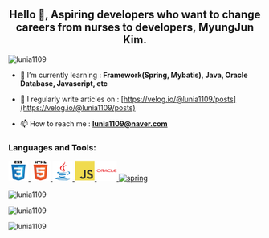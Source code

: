 <h2 align="center">Hello 👋, Aspiring developers who want to change careers from nurses to developers, MyungJun Kim.</h2>

<p align="left"> <img src="https://komarev.com/ghpvc/?username=lunia1109&label=Profile%20views&color=0e75b6&style=flat" alt="lunia1109" /> </p>

- 🌱 I’m currently learning : **Framework(Spring, Mybatis), Java, Oracle Database, Javascript, etc**

- 📝 I regularly write articles on : [https://velog.io/@lunia1109/posts](https://velog.io/@lunia1109/posts)

- 📫 How to reach me : **lunia1109@naver.com**

<h3 align="left">Languages and Tools:</h3>
<p align="left"> <a href="https://www.w3schools.com/css/" target="_blank" rel="noreferrer"> <img src="https://raw.githubusercontent.com/devicons/devicon/master/icons/css3/css3-original-wordmark.svg" alt="css3" width="40" height="40"/> </a> <a href="https://www.w3.org/html/" target="_blank" rel="noreferrer"> <img src="https://raw.githubusercontent.com/devicons/devicon/master/icons/html5/html5-original-wordmark.svg" alt="html5" width="40" height="40"/> </a> <a href="https://www.java.com" target="_blank" rel="noreferrer"> <img src="https://raw.githubusercontent.com/devicons/devicon/master/icons/java/java-original.svg" alt="java" width="40" height="40"/> </a> <a href="https://developer.mozilla.org/en-US/docs/Web/JavaScript" target="_blank" rel="noreferrer"> <img src="https://raw.githubusercontent.com/devicons/devicon/master/icons/javascript/javascript-original.svg" alt="javascript" width="40" height="40"/> </a> <a href="https://www.oracle.com/" target="_blank" rel="noreferrer"> <img src="https://raw.githubusercontent.com/devicons/devicon/master/icons/oracle/oracle-original.svg" alt="oracle" width="40" height="40"/> </a> <a href="https://spring.io/" target="_blank" rel="noreferrer"> <img src="https://www.vectorlogo.zone/logos/springio/springio-icon.svg" alt="spring" width="40" height="40"/> </a> </p>


<p><img align="center" src="https://github-readme-stats.vercel.app/api?username=lunia1109&show_icons=true&locale=en" alt="lunia1109" /></p>
<p><img align="center" src="https://github-readme-streak-stats.herokuapp.com/?user=lunia1109&" alt="lunia1109" /></p>
<p><img align="left" src="https://github-readme-stats.vercel.app/api/top-langs?username=lunia1109&show_icons=true&locale=en&layout=compact" alt="lunia1109" /></p>
